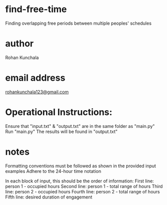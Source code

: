 # find-free-time
Finding overlapping free periods between multiple peoples' schedules

# author
Rohan Kunchala
# email address
rohankunchala123@gmail.com

# Operational Instructions:
Ensure that "input.txt" & "output.txt" are in the same folder as "main.py"
Run "main.py"
The results will be found in "output.txt"

# notes
Formatting conventions must be followed as shown in the provided input examples
Adhere to the 24-hour time notation

In each block of input, this should be the order of information:
First line:    person 1 - occupied hours
Second line:   person 1 - total range of hours
Third line:    person 2 - occupied hours
Fourth line:   person 2 - total range of hours
Fifth line:    desired duration of engagement 





